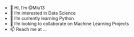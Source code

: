 - 👋 Hi, I’m @Miu13
- 👀 I’m interested in Data Science
- 🌱 I’m currently learning Python
- 💞️ I’m looking to collaborate on Machine Learning Projects
- 📫 Reach me at ...

<!---
Miu13/Miu13 is a ✨ special ✨ repository because its `README.md` (this file) appears on your GitHub profile.
You can click the Preview link to take a look at your changes.
--->
